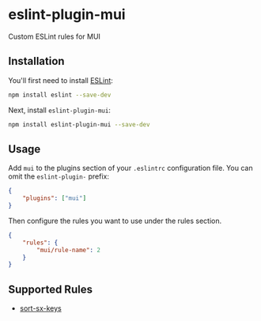 # eslint-plugin-mui

Custom ESLint rules for MUI

## Installation

You'll first need to install [ESLint](https://eslint.org/):

```sh
npm install eslint --save-dev
```

Next, install `eslint-plugin-mui`:

```sh
npm install eslint-plugin-mui --save-dev
```

## Usage

Add `mui` to the plugins section of your `.eslintrc` configuration file. You can omit the `eslint-plugin-` prefix:

```json
{
	"plugins": ["mui"]
}
```

Then configure the rules you want to use under the rules section.

```json
{
	"rules": {
		"mui/rule-name": 2
	}
}
```

## Supported Rules

- [sort-sx-keys](https://github.com/rafaelgomesxyz/eslint-plugin-mui/tree/main/docs/rules/sort-sx-keys.md)
